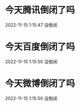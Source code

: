 # 今天腾讯倒闭了吗

2022-11-15 1:15:47 没倒闭

# 今天百度倒闭了吗

2022-11-15 1:15:50 没倒闭

# 今天微博倒闭了吗

2022-11-15 1:15:50 没倒闭

